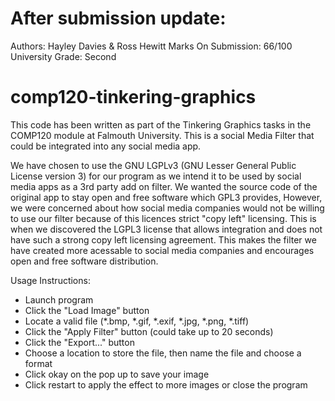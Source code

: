 # After submission update:
Authors: Hayley Davies & Ross Hewitt
Marks On Submission: 66/100
University Grade: Second

# comp120-tinkering-graphics

This code has been written as part of the Tinkering Graphics tasks in the COMP120 module at Falmouth University. 
This is a social Media Filter that could be integrated into any social media app.


 We have chosen to use the GNU LGPLv3 (GNU Lesser General Public License version 3) for our program as we intend it
 to be used by social media apps as a 3rd party add on filter. We wanted the source code of the original app to stay open
 and free software which GPL3 provides, However, we were concerned about how social media companies would not be willing to 
 use our filter because of this licences strict "copy left" licensing. This is when we discovered the LGPL3 license that allows
 integration and does not have such a strong copy left licensing agreement. This makes the filter we have created more acessable
 to social media companies and encourages open and free software distribution. 

Usage Instructions:
- Launch program
- Click the "Load Image" button
- Locate a valid file (*.bmp, *.gif, *.exif, *.jpg, *.png, *.tiff)
- Click the "Apply Filter" button (could take up to 20 seconds)
- Click the "Export..." button
- Choose a location to store the file, then name the file and choose a format
- Click okay on the pop up to save your image
- Click restart to apply the effect to more images or close the program
